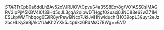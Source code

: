 $START$rCpb0a6ddLhBAv52xVJRUiOVtCpvuG4a35S8Exy8g/V01ASSCsiMAGRV3IpPjM5KBV4I0f3BHd5qJL3gqA2oipwDTHggf02uaoj0JNC88e68wZ71MESLkpWMThbqog6E9iR8yrPewI9Ncx7JklJvIHNwiduchKH039opL3Guyr2eJzzbcHLKy3eBjAkcYUoKh2YXk5J4p6kz6RdMsQ78Wg==$END$